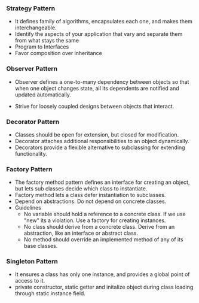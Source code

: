 ### Strategy Pattern
* It defines family of algorithms, encapsulates each one, and makes them interchangeable.
* Identify the aspects of your application that vary and separate them from what stays the same
* Program to Interfaces
* Favor composition over inheritance

### Observer Pattern
* Observer defines a one-to-many dependency between objects so that when one object changes state, all its dependents are notified and updated automatically.

* Strive for loosely coupled designs between objects that interact.

### Decorator Pattern
* Classes should be open for extension, but closed for modification.
* Decorator attaches additional responsibilities to an object dynamically. 
* Decorators provide a flexible alternative to subclassing for extending functionality.

### Factory Pattern
* The factory method pattern defines an interface for creating an object, but lets sub classes decide which class to instantiate. 
* Factory method lets a class defer instantiation to subclasses.
* Depend on abstractions. Do not depend on concrete classes.
* Guidelines
    * No variable should hold a reference to a concrete class. If we use "new" its a violation. Use a factory for creating instances.
    * No class should derive from a concrete class. Derive from an abstraction, like an interface or abstract class.
    * No method should override an implemented method of any of its base classes.

### Singleton Pattern
* It ensures a class has only one instance, and provides a global point of access to it.
* private constructor, static getter and initalize object during class loading through static instance field.






